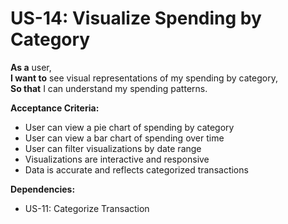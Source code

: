 # US-14: Visualize Spending by Category

**As a** user,  
**I want to** see visual representations of my spending by category,  
**So that** I can understand my spending patterns.

**Acceptance Criteria:**

- User can view a pie chart of spending by category
- User can view a bar chart of spending over time
- User can filter visualizations by date range
- Visualizations are interactive and responsive
- Data is accurate and reflects categorized transactions

**Dependencies:**

- US-11: Categorize Transaction 